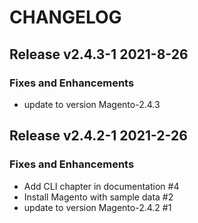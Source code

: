 # CHANGELOG

## Release v2.4.3-1   2021-8-26
### Fixes and Enhancements
- update to version Magento-2.4.3

## Release v2.4.2-1   2021-2-26
### Fixes and Enhancements
- Add CLI chapter in documentation #4
- Install Magento with sample data #2
- update to version Magento-2.4.2 #1
